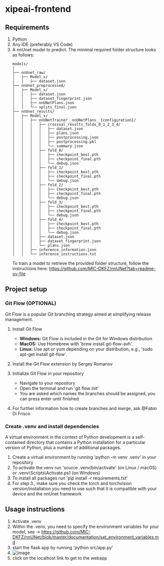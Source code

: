 # xipeai-frontend
## Requirements
1. Python
2. Any IDE (preferably VS Code)
3. A nnUnet model to predict. The minimal required folder structure looks as follows:
   ```
   models/
   │
   ├── nnUnet_raw/
   │   ├── Model_x/
   │   │   ├── dataset.json
   ├── nnUnet_preprocessed/
   │   ├── Model_x/
   │   │   ├── dataset.json
   │   │   ├── dataset_fingerprint.json
   │   │   ├── nnUNetPlans.json
   │   │   └── splits_final.json
   ├── nnUnet_results/
   │   ├── Model_x/
   │   │   ├── nnUNetTrainer__nnUNetPlans__{configuration}/
   │   │   │   ├── crossval_results_folds_0_1_2_3_4/
   │   │   │   │   ├── dataset.json
   │   │   │   │   ├── plans.json
   │   │   │   │   ├── postprocessing.json
   │   │   │   │   ├── postprocessing.pkl
   │   │   │   │   └── summary.json
   │   │   │   ├── fold_0/
   │   │   │   │   ├── checkpoint_best.pth
   │   │   │   │   ├── checkpoint_final.pth
   │   │   │   │   └── debug.json
   │   │   │   ├── fold_1/
   │   │   │   │   ├── checkpoint_best.pth
   │   │   │   │   ├── checkpoint_final.pth
   │   │   │   │   └── debug.json
   │   │   │   ├── fold_2/
   │   │   │   │   ├── checkpoint_best.pth
   │   │   │   │   ├── checkpoint_final.pth
   │   │   │   │   └── debug.json
   │   │   │   ├── fold_3/
   │   │   │   │   ├── checkpoint_best.pth
   │   │   │   │   ├── checkpoint_final.pth
   │   │   │   │   └── debug.json
   │   │   │   ├── fold_4/
   │   │   │   │   ├── checkpoint_best.pth
   │   │   │   │   ├── checkpoint_final.pth
   │   │   │   │   └── debug.json
   │   │   │   ├── dataset.json
   │   │   │   ├── dataset_fingerprint.json
   │   │   │   └── plans.json
   │   │   ├── inference_information.json
   │   │   └── inference_instructions.txt
   ```
   To train a model to retrieve the provided folder structure, follow the instructions here: https://github.com/MIC-DKFZ/nnUNet?tab=readme-ov-file
   
## Project setup
### Git Flow (OPTIONAL)
Git Flow is a popular Git branching strategy aimed at simplifying release management. 

1. Install Git Flow
   - **Windows:** Git Flow is included in the Git for Windows distribution
   - **MacOS:** Use Homebrew with 'brew install git-flow-avh'.
   - **Linux:** Use apt or yum depending on your distribution, e.g., 'sudo apt-get install git-flow'.
  
2. Install the Git Flow extension by Sergey Romanov
3. Initialize Git Flow in your repository
   - Navigate to your repository
   - Open the terminal and run 'git flow init'
   - You are asked which names the branches should be assigned, you can press enter until finished
4. For further information how to create branches and merge, ask @Fabio Di Frisco


### Create .venv and install dependencies
A virtual environment in the context of Python development is a self-contained directory that contains a Python installation for a particular version of Python, plus a number of additional packages.

1. Create a virtual environment by running 'python -m venv .venv' in your repository
2. To activate the venv run 'source .venv/bin/activate' (on Linux / macOS) or .venv\Scripts\Activate.ps1 (on Windows)
3. To install all packages run 'pip install -r requirements.txt'
4. For step 3., make sure you check the torch and torchvision version/installation you need to use such that it is compatible with your device and the nnUnet framework

## Usage instructions
1. Activate .venv
2. Within the .venv, you need to specify the environment variables for your model, see -> https://github.com/MIC-DKFZ/nnUNet/blob/master/documentation/set_environment_variables.md
3. start the flask app by running 'python src/app.py'
4. ![image](https://github.com/user-attachments/assets/b7044d44-e7f8-495a-80cc-85221edfe709)
5. click on the localhost link to get to the webapp


